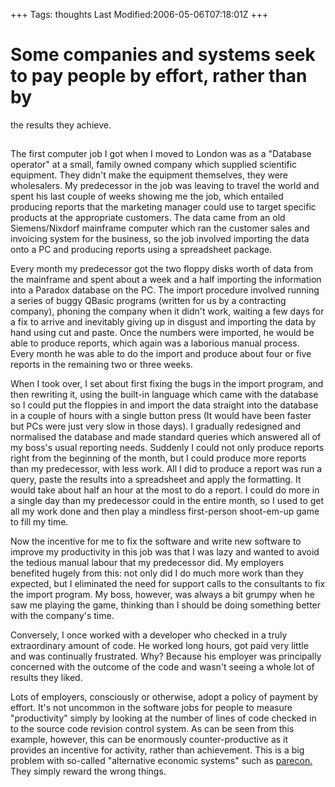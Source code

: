 +++
Tags: thoughts
Last Modified:2006-05-06T07:18:01Z
+++
# Some companies and systems seek to pay people by effort, rather than by
the results they achieve.
## 
The first computer job I got when I moved to London was as a "Database
operator" at a small, family owned company which supplied scientific
equipment. They didn't make the equipment themselves, they were
wholesalers. My predecessor in the job was leaving to travel the world
and spent his last couple of weeks showing me the job, which entailed
producing reports that the marketing manager could use to target
specific products at the appropriate customers. The data came from an
old Siemens/Nixdorf mainframe computer which ran the customer sales and
invoicing system for the business, so the job involved importing the
data onto a PC and producing reports using a spreadsheet package.

Every month my predecessor got the two floppy disks worth of data from
the mainframe and spent about a week and a half importing the
information into a Paradox database on the PC. The import procedure
involved running a series of buggy QBasic programs (written for us by a
contracting company), phoning the company when it didn't work, waiting
a few days for a fix to arrive and inevitably giving up in disgust and
importing the data by hand using cut and paste. Once the numbers were
imported, he would be able to produce reports, which again was a
laborious manual process. Every month he was able to do the import and
produce about four or five reports in the remaining two or three weeks.

When I took over, I set about first fixing the bugs in the import
program, and then rewriting it, using the built-in language which came
with the database so I could put the floppies in and import the data
straight into the database in a couple of hours with a single button
press (It would have been faster but PCs were just very slow in those
days). I gradually redesigned and normalised the database and made
standard queries which answered all of my boss's usual reporting needs.
Suddenly I could not only produce reports right from the beginning of
the month, but I could produce more reports than my predecessor, with
less work. All I did to produce a report was run a query, paste the
results into a spreadsheet and apply the formatting. It would take
about half an hour at the most to do a report. I could do more in a
single day than my predecessor could in the entire month, so I used to
get all my work done and then play a mindless first-person shoot-em-up
game to fill my time.

Now the incentive for me to fix the software and write new software to
improve my productivity in this job was that I was lazy and wanted to
avoid the tedious manual labour that my predecessor did. My employers
benefited hugely from this: not only did I do much more work than they
expected, but I eliminated the need for support calls to the
consultants to fix the import program. My boss, however, was always a
bit grumpy when he saw me playing the game, thinking than I should be
doing something better with the company's time.

Conversely, I once worked with a developer who checked in a truly
extraordinary amount of code. He worked long hours, got paid very
little and was continually frustrated. Why? Because his employer was
principally concerned with the outcome of the code and wasn't seeing a
whole lot of results they liked.

Lots of employers, consciously or otherwise, adopt a policy of payment
by effort. It's not uncommon in the software jobs for people to measure
"productivity" simply by looking at the number of lines of code checked
in to the source code revision control system. As can be seen from this
example, however, this can be enormously counter-productive as it
provides an incentive for activity, rather than achievement. This is a
big problem with so-called "alternative economic systems" such as
[parecon.][3] They simply reward the wrong things.

[1]: https://www.uncarved.com/articles/pay_by_results
[2]: https://www.uncarved.com/
[3]: http://en.wikipedia.org/wiki/Parecon
[4]: https://www.uncarved.com/tags/thoughts
[5]: mailto:sean@uncarved.com
[6]: http://creativecommons.org/licenses/by-sa/4.0/
